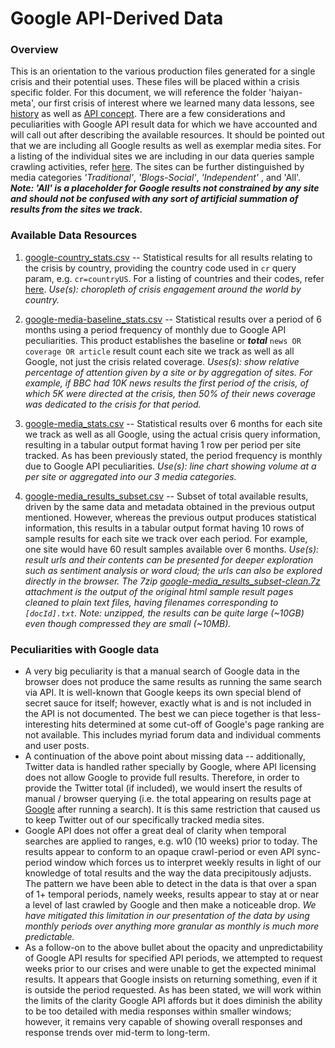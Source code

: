 # Google API-Derived Data  
### Overview
This is an orientation to the various production files generated for a single crisis and their potential uses.  These files will be placed within a crisis specific folder. For this document, we will reference the folder 'haiyan-meta', our first crisis of interest where we learned many data lessons, see [history](../assets/process-data-history.md) as well as [API concept](../assets/google-api-concept.md). There are a few considerations and peculiarities with Google API result data for which we have accounted and will call out after describing the available resources. It should be pointed out that we are including all Google results as well as exemplar media sites. For a listing of the individual sites we are including in our data queries sample crawling activities, refer [here](media-sites.tsv). The sites can be further distinguished by media categories _'Traditional'_, _'Blogs-Social'_, _'Independent'_ , and 'All'. ___Note: 'All' is a placeholder for Google results not constrained by any site and should not be confused with any sort of artificial summation of results from the sites we track.___

### Available Data Resources
1. [google-country_stats.csv](haiyan-meta/google-country_stats.csv) -- Statistical results for all results relating to the crisis by country, providing the country code used in `cr` query param, e.g. `cr=countryUS`. For a listing of countries and their codes, refer [here](cr_lookup.tsv). _Use(s): choropleth of crisis engagement around the world by country._

2. [google-media-baseline_stats.csv](haiyan-meta/google-media-baseline_stats.csv) -- Statistical results over a period of 6 months using a period frequency of monthly due to Google API peculiarities. This product establishes the baseline or ___total___ `news OR coverage OR article` result count each site we track as well as all Google, not just the crisis related coverage. _Uses(s): show relative percentage of attention given by a site or by aggregation of sites. For example, if BBC had 10K news results the first period of the crisis, of which 5K were directed at the crisis, then 50% of their news coverage was dedicated to the crisis for that period._

3. [google-media_stats.csv](haiyan-meta/google-media_stats.csv) -- Statistical results over 6 months for each site we track as well as all Google, using the actual crisis query information, resulting in a tabular output format having 1 row per period per site tracked. As has been previously stated, the period frequency is monthly due to Google API peculiarities. _Use(s): line chart showing volume at a per site or aggregated into our 3 media categories._

4. [google-media_results_subset.csv](haiyan-meta/google-media_results_subset.csv) -- Subset of total available results, driven by the same data and metadata obtained in the previous output mentioned. However, whereas the previous output produces statistical information, this results in a tabular output format having 10 rows of sample results for each site we track over each period. For example, one site would have 60 result samples available over 6 months. _Use(s): result urls and their contents can be presented for deeper exploration such as sentiment analysis or word cloud; the urls can also be explored directly in the browser. The 7zip [google-media_results_subset-clean.7z](haiyan-meta/google-media_results_subset-clean.7z) attachment is the output of the original html sample result pages cleaned to plain text files, having filenames corresponding to `[docId].txt`. Note: unzipped, the results can be quite large (~10GB) even though compressed they are small (~10MB)._

### Peculiarities with Google data
* A very big peculiarity is that a manual search of Google data in the browser does not produce the same results as running the same search via API. It is well-known that Google keeps its own special blend of secret sauce for itself; however, exactly what is and is not included in the API is not documented. The best we can piece together is that less-interesting hits determined at some cut-off of Google's page ranking are not available. This includes myriad forum data and individual comments and user posts.
* A continuation of the above point about missing data -- additionally, Twitter data is handled rather specially by Google, where API licensing does not allow Google to provide full results. Therefore, in order to provide the Twitter total (if included), we would insert the results of manual / browser querying (i.e. the total appearing on results page at [Google](http://google.com) after running a search). It is this same restriction that caused us to keep Twitter out of our specifically tracked media sites.
* Google API does not offer a great deal of clarity when temporal searches are applied to ranges, e.g. w10 (10 weeks) prior to today. The results appear to conform to an opaque crawl-period or even API sync-period window which forces us to interpret weekly results in light of our knowledge of total results and the way the data precipitously adjusts. The pattern we have been able to detect in the data is that over a span of 1+ temporal periods, namely weeks, results appear to stay at or near a level of last crawled by Google and then make a noticeable drop. _We have mitigated this limitation in our presentation of the data by using monthly periods over anything more granular as monthly is much more predictable._ 
* As a follow-on to the above bullet about the opacity and unpredictability of Google API results for specified API periods, we attempted to request weeks prior to our crises and were unable to get the expected minimal results. It appears that Google insists on returning something, even if it is outside the period requested. As has been stated, we will work within the limits of the clarity Google API affords but it does diminish the ability to be too detailed with media responses within smaller windows; however, it remains very capable of showing overall responses and response trends over mid-term to long-term.

